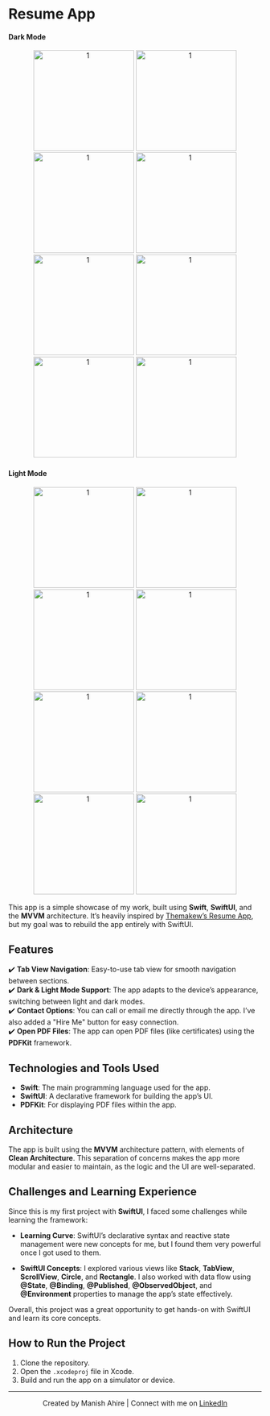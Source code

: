 # Resume App

#### Dark Mode
<p align="center">
  <img src="https://github.com/ManishAhire/Manish-Ahire-Resume/blob/master/Screenshots/Dark/1.png" alt="1" width="200"/>
  <img src="https://github.com/ManishAhire/Manish-Ahire-Resume/blob/master/Screenshots/Dark/2.png" alt="1" width="200"/>
  <img src="https://github.com/ManishAhire/Manish-Ahire-Resume/blob/master/Screenshots/Dark/3.png" alt="1" width="200"/>
  <img src="https://github.com/ManishAhire/Manish-Ahire-Resume/blob/master/Screenshots/Dark/4.png" alt="1" width="200"/>
  <img src="https://github.com/ManishAhire/Manish-Ahire-Resume/blob/master/Screenshots/Dark/5.png" alt="1" width="200"/>
  <img src="https://github.com/ManishAhire/Manish-Ahire-Resume/blob/master/Screenshots/Dark/6.png" alt="1" width="200"/>
  <img src="https://github.com/ManishAhire/Manish-Ahire-Resume/blob/master/Screenshots/Dark/7.png" alt="1" width="200"/>
  <img src="https://github.com/ManishAhire/Manish-Ahire-Resume/blob/master/Screenshots/Dark/8.png" alt="1" width="200"/>
</p>


#### Light Mode
<p align="center">
  <img src="https://github.com/ManishAhire/Manish-Ahire-Resume/blob/master/Screenshots/Light/1.png" alt="1" width="200"/>
  <img src="https://github.com/ManishAhire/Manish-Ahire-Resume/blob/master/Screenshots/Light/2.png" alt="1" width="200"/>
  <img src="https://github.com/ManishAhire/Manish-Ahire-Resume/blob/master/Screenshots/Light/3.png" alt="1" width="200"/>
  <img src="https://github.com/ManishAhire/Manish-Ahire-Resume/blob/master/Screenshots/Light/4.png" alt="1" width="200"/>
  <img src="https://github.com/ManishAhire/Manish-Ahire-Resume/blob/master/Screenshots/Light/5.png" alt="1" width="200"/>
  <img src="https://github.com/ManishAhire/Manish-Ahire-Resume/blob/master/Screenshots/Light/6.png" alt="1" width="200"/>
  <img src="https://github.com/ManishAhire/Manish-Ahire-Resume/blob/master/Screenshots/Light/7.png" alt="1" width="200"/>
  <img src="https://github.com/ManishAhire/Manish-Ahire-Resume/blob/master/Screenshots/Light/8.png" alt="1" width="200"/>
  
</p>

This app is a simple showcase of my work, built using **Swift**, **SwiftUI**, and the **MVVM** architecture. It’s heavily inspired by [Themakew’s Resume App](https://github.com/Themakew/resume-app), but my goal was to rebuild the app entirely with SwiftUI.

## Features
✔️ **Tab View Navigation**: Easy-to-use tab view for smooth navigation between sections.  
✔️ **Dark & Light Mode Support**: The app adapts to the device’s appearance, switching between light and dark modes.  
✔️ **Contact Options**: You can call or email me directly through the app. I’ve also added a "Hire Me" button for easy connection.  
✔️ **Open PDF Files**: The app can open PDF files (like certificates) using the **PDFKit** framework.

## Technologies and Tools Used
- **Swift**: The main programming language used for the app.
- **SwiftUI**: A declarative framework for building the app’s UI.
- **PDFKit**: For displaying PDF files within the app.

## Architecture
The app is built using the **MVVM** architecture pattern, with elements of **Clean Architecture**. This separation of concerns makes the app more modular and easier to maintain, as the logic and the UI are well-separated.

## Challenges and Learning Experience

Since this is my first project with **SwiftUI**, I faced some challenges while learning the framework:

- **Learning Curve**: SwiftUI’s declarative syntax and reactive state management were new concepts for me, but I found them very powerful once I got used to them.
  
- **SwiftUI Concepts**: I explored various views like **Stack**, **TabView**, **ScrollView**, **Circle**, and **Rectangle**. I also worked with data flow using **@State**, **@Binding**, **@Published**, **@ObservedObject**, and **@Environment** properties to manage the app’s state effectively.


Overall, this project was a great opportunity to get hands-on with SwiftUI and learn its core concepts.

## How to Run the Project

1. Clone the repository.
2. Open the `.xcodeproj` file in Xcode.
3. Build and run the app on a simulator or device.

---

<p align="center">Created by Manish Ahire | Connect with me on <a href="https://www.linkedin.com/in/manish-ahire/">LinkedIn</a></p>

